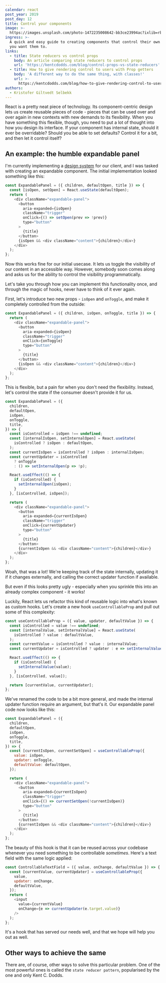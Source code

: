 ```yaml
---
calendar: react
post_year: 2019
post_day: 12
title: Control your components
image: >-
  https://images.unsplash.com/photo-1472235008642-bb3ce23994ac?ixlib=rb-1.2.1&ixid=eyJhcHBfaWQiOjEyMDd9&auto=format&fit=crop&w=2250&q=80
ingress: >-
  A quick and easy guide to creating components that control their own state, if
  you want them to.
links:
  - title: State reducers vs control props
    body: An article comparing state reducers to control props
    url: 'https://kentcdodds.com/blog/control-props-vs-state-reducers'
  - title: How to give rendering control to users with Prop getters
    body: 'A different way to do the same thing, with classes!'
    url: >-
      https://kentcdodds.com/blog/how-to-give-rendering-control-to-users-with-prop-getters
authors:
  - Kristofer Giltvedt Selbekk
---
```

React is a pretty neat piece of technology. Its component-centric design lets us create reusable pieces of code - pieces that can be used over and over again in new contexts with new demands to its flexibility.
When you have something this flexible, though, you need to put a lot of thought into how you design its interface. If your component has internal state, should it ever be overridable? Should you be able to set defaults? Control it for a bit, and then let it control itself?

## An example: the humble expandable panel

I'm currently implementing a [design system](https://design.entur.org) for our client, and I was tasked with creating an expandable component. The initial implementation looked something like this:

```js
const ExpandablePanel = ({ children, defaultOpen, title }) => {
  const [isOpen, setOpen] = React.useState(defaultOpen);
  return (
    <div className="expandable-panel">
      <button
        aria-expanded={isOpen}
        className="trigger"
        onClick={() => setOpen(prev => !prev)}
        type="button"
      >
        {title}
      </button>
      {isOpen && <div className="content">{children}</div>}
    </div>
  );
};
```

Now this works fine for our initial usecase. It lets us toggle the visibility of our content in an accessible way. However, somebody soon comes along and asks us for the ability to control the visibility programmatically.

Let's take you through how you can implement this functionality once, and through the magic of hooks, never have to think of it ever again.

First, let's introduce two new props - `isOpen` and `onToggle`, and make it completely controlled from the outside:

```js
const ExpandablePanel = ({ children, isOpen, onToggle, title }) => {
  return (
    <div className="expandable-panel">
      <button
        aria-expanded={isOpen}
        className="trigger"
        onClick={onToggle}
        type="button"
      >
        {title}
      </button>
      {isOpen && <div className="content">{children}</div>}
    </div>
  );
};
```

This is flexible, but a pain for when you don't need the flexibility. Instead, let's control the state if the consumer doesn't provide it for us.

```js
const ExpandablePanel = ({
  children,
  defaultOpen,
  isOpen,
  onToggle,
  title,
}) => {
  const isControlled = isOpen !== undefined;
  const [internalIsOpen, setInternalOpen] = React.useState(
    isControlled ? isOpen : defaultOpen,
  );
  const currentIsOpen = isControlled ? isOpen : internalIsOpen;
  const currentUpdater = isControlled
    ? onToggle
    : () => setInternalOpen(p => !p);

  React.useEffect(() => {
    if (isControlled) {
      setInternalOpen(isOpen);
    }
  }, [isControlled, isOpen]);

  return (
    <div className="expandable-panel">
      <button
        aria-expanded={currentIsOpen}
        className="trigger"
        onClick={currentUpdater}
        type="button"
      >
        {title}
      </button>
      {currentIsOpen && <div className="content">{children}</div>}
    </div>
  );
};
```

Woah, that was a lot! We're keeping track of the state internally, updating it if it changes externally, and calling the correct updater function if available.

But even if this looks pretty ugly - especially when you sprinkle this into an already complex component - it works!

Luckily, React lets us refactor this kind of reusable logic into what's known as custom hooks. Let's create a new hook `useControllableProp` and pull out some of this complexity:

```js
const useControllableProp = ({ value, updater, defaultValue }) => {
  const isControlled = value !== undefined;
  const [internalValue, setInternalValue] = React.useState(
    isControlled ? value : defaultValue,
  );
  const currentValue = isControlled ? value : internalValue;
  const currentUpdater = isControlled ? updater : e => setInternalValue(e);

  React.useEffect(() => {
    if (isControlled) {
      setInternalValue(value);
    }
  }, [isControlled, value]);

  return [currentValue, currentUpdater];
};
```

We've renamed the code to be a bit more general, and made the internal updater function require an argument, but that's it. Our expandable panel code now looks like this:

```js
const ExpandablePanel = ({
  children,
  defaultOpen,
  isOpen,
  onToggle,
  title,
}) => {
  const [currentIsOpen, currentSetOpen] = useControllableProp({
    value: isOpen,
    updater: onToggle,
    defaultValue: defaultOpen,
  });

  return (
    <div className="expandable-panel">
      <button
        aria-expanded={currentIsOpen}
        className="trigger"
        onClick={() => currentSetOpen(!currentIsOpen)}
        type="button"
      >
        {title}
      </button>
      {currentIsOpen && <div className="content">{children}</div>}
    </div>
  );
};
```

The beauty of this hook is that it can be reused across your codebase whenever you need something to be controllable _sometimes_. Here's a text field with the
same logic applied:

```js
const ControllableTextField = ({ value, onChange, defaultValue }) => {
  const [currentValue, currentUpdater] = useControllableProp({
    value,
    updater: onChange,
    defaultValue,
  });
  return (
    <input
      value={currentValue}
      onChange={e => currentUpdater(e.target.value)}
    />
  );
};
```

It's a hook that has served our needs well, and that we hope will help you out as well.

## Other ways to achieve the same

There are, of course, other ways to solve this particular problem. One of the most powerful ones is called the `state reducer pattern`, popularised by the one and only Kent C. Dodds.
